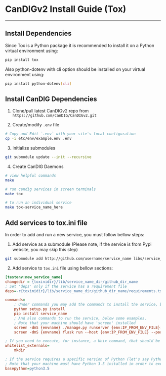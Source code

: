 # CanDIGv2 Install Guide (Tox)

- - -

## Install Dependencies

Since Tox is a Python package it is recommended to install it on a Python virtual environment using:

```bash
pip install tox
```

Also python-dotenv with cli option should be installed on your virtual environment using:

```bash
pip install python-dotenv[cli]
```

## Install CanDIG Dependencies

1. Clone/pull latest CanDIGv2 repo from `https://github.com/CanDIG/CanDIGv2.git`

2. Create/modify `.env` file
```bash
# Copy and Edit `.env` with your site's local configuration
cp -i etc/env/example.env .env
```

3. Initialize submodules
```bash
git submodule update --init --recursive
```

4. Create CanDIG Daemons

```bash
# view helpful commands
make

# run candig services in screen terminals
make tox

# to run an individual service
make tox-service_name_here
```

## Add services to tox.ini file

In order to add and run a new service, you must follow bellow steps:

1. Add service as a submodule (Please note, if the service is from Pypi website, you may skip this step)

```bash
git submodule add http://github.com/username/service_name libs/service_name_dir
```

2. Add service to ```tox.ini``` file using bellow sections:

```ini
[testenv:new_service_name]
changedir = {toxinidir}/lib/service_name_dir/github_dir_name
; Set 'deps' only if the service has a requirement file
deps=-r{toxinidir}/lib/service_name_dir/github_dir_name/requirements.txt

commands=
    ; Under commands you may add the commands to install the service, bellow some examples.
    python setup.py install
    pip install service_name
    ; And also commands to run the service, below some examples.
    ; Note that your machine should have 'screen' installed
    screen -dmS {envname} ./manage.py runserver {env:IP_FROM_ENV_FILE}:{env:PORT_FROM_ENV_FILE}
    screen -dmS {envname} flask run --host {env:IP_FROM_ENV_FILE} --port {env:PORT_FROM_ENV_FILE}

; If you need to execute, for instance, a Unix command, that should be added under 'whitelist_externals' section following below sample:
whitelist_externals=
    mkdir

; If the service requires a specific version of Python (let's say Python3.5) you may use 'basepython' section:
; Note that your machine must have Python 3.5 installed in order to execute this operation
basepython=python3.5
```

